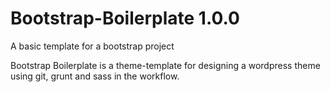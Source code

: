 # Bootstrap-Boilerplate 1.0.0
A basic template for a bootstrap project

Bootstrap Boilerplate is a theme-template for designing a wordpress theme using git, grunt and sass in the workflow.

